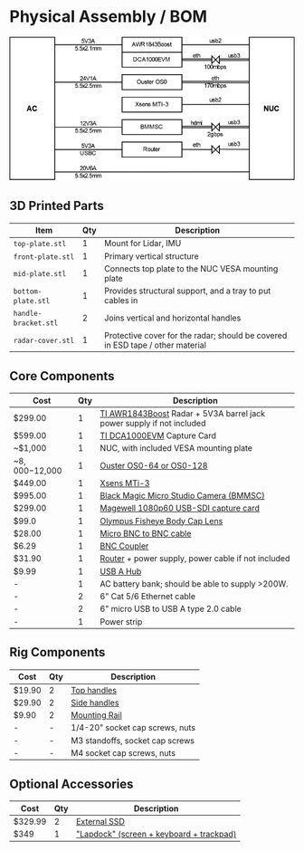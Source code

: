 # Physical Assembly / BOM

![Wiring diagram](wiring.svg)

## 3D Printed Parts

| Item | Qty | Description | 
| ---- | --- | ----------- |
| `top-plate.stl` | 1 | Mount for Lidar, IMU |
| `front-plate.stl` | 1 | Primary vertical structure |
| `mid-plate.stl` | 1 | Connects top plate to the NUC VESA mounting plate |
| `bottom-plate.stl` | 1 | Provides structural support, and a tray to put cables in |
| `handle-bracket.stl` | 2 | Joins vertical and horizontal handles |
| `radar-cover.stl` | 1 | Protective cover for the radar; should be covered in ESD tape / other material |

## Core Components
| Cost | Qty | Description |
| ---- | --- | ----------- |
| $299.00 | 1 | [TI AWR1843Boost](https://www.ti.com/tool/AWR1843BOOST) Radar + 5V3A barrel jack power supply if not included |
| $599.00 | 1 | [TI DCA1000EVM](https://www.ti.com/tool/DCA1000EVM) Capture Card |
| ~$1,000 | 1 | NUC, with included VESA mounting plate |
| ~$8,000-$12,000 | 1 | [Ouster OS0-64 or OS0-128](https://ouster.com/products/hardware/os0-lidar-sensor) |
| $449.00 | 1 | [Xsens MTi-3](https://shop.movella.com/us/product-lines/sensor-modules/products/mti-3-ahrs-development-kit) |
| $995.00 | 1 | [Black Magic Micro Studio Camera (BMMSC)](https://www.bhphotovideo.com/c/product/1787638-REG/blackmagic_design_micro_studio_camera_4k.html) |
| $299.00 | 1 | [Magewell 1080p60 USB-SDI capture card](https://www.bhphotovideo.com/c/product/1350328-REG/magewell_32070_usb_3_0_sdi_capture.html) |
| $99.0 | 1 | [Olympus Fisheye Body Cap Lens](https://www.bhphotovideo.com/c/product/1026132-REG/olympus_v325040bw000_bcl_0980_fisheye_body_cap.html)
| $28.00 | 1 | [Micro BNC to BNC cable](https://www.amazon.com/HangTon-Female-Adapter-Blackmagic-Monitor/dp/B09BJQNDNP) |
| $6.29 | 1 | [BNC Coupler](https://www.amazon.com/TLS-eagle-Coaxial-Coupler-Straight-Connector/dp/B083LZ39HM/) |
| $31.90 | 1 | [Router](https://www.amazon.com/GL-iNet-GL-AR300M16-Ext-Pre-Installed-Performance-Programmable/dp/B07794JRC5) + power supply, power cable if not included |
| $9.99 | 1 | [USB A Hub](https://www.bhphotovideo.com/c/product/1496562-REG/xcellon_usb_4311_2_slim_4_port_usb_3_1.html) |
| - | 1 | AC battery bank; should be able to supply >200W. |
| - | 2 | 6" Cat 5/6 Ethernet cable |
| - | 2 | 6" micro USB to USB A type 2.0 cable
| - | 1 | Power strip |


## Rig Components

| Cost | Qty | Description |
| ---- | --- | ----------- |
| $19.90 | 2 | [Top handles](https://www.bhphotovideo.com/c/product/1736879-REG/smallrig_1638c_top_handle_1_4_20_screws.html) |
| $29.90 | 2 | [Side handles](https://www.bhphotovideo.com/c/product/1689008-REG/smallrig_3813_mini_nato_side_handle.html) |
| $9.90 | 2 | [Mounting Rail](https://www.bhphotovideo.com/c/product/1502679-REG/smallrig_1195b_quick_release_safety_rail.html) |
| - | - | 1/4-20" socket cap screws, nuts |
| - | - | M3 standoffs, socket cap screws |
| - | - | M4 socket cap screws, nuts |

## Optional Accessories

| Cost | Qty | Description |
| ---- | --- | ----------- |
| $329.99 | 2 | [External SSD](https://www.bhphotovideo.com/c/product/1595436-REG/sandisk_sdssde81_4t00_g25_4tb_extremepro_portable_ssd.html) |
| $349 | 1 | ["Lapdock" (screen + keyboard + trackpad)](https://www.amazon.com/NexDock-Touchscreen-Wireless-Portable-Compatible/dp/B0CSK2T47Q/) |
